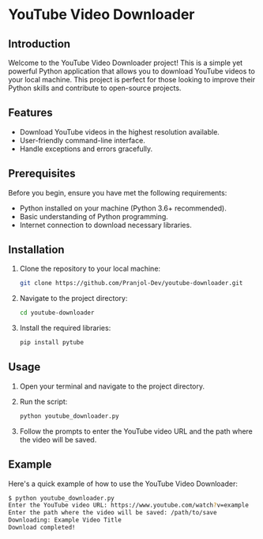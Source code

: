 # YouTube Video Downloader

## Introduction

Welcome to the YouTube Video Downloader project! This is a simple yet powerful Python application that allows you to download YouTube videos to your local machine. This project is perfect for those looking to improve their Python skills and contribute to open-source projects.

## Features

- Download YouTube videos in the highest resolution available.
- User-friendly command-line interface.
- Handle exceptions and errors gracefully.

## Prerequisites

Before you begin, ensure you have met the following requirements:
- Python installed on your machine (Python 3.6+ recommended).
- Basic understanding of Python programming.
- Internet connection to download necessary libraries.

## Installation

1. Clone the repository to your local machine:

    ```bash
    git clone https://github.com/Pranjol-Dev/youtube-downloader.git
    ```

2. Navigate to the project directory:

    ```bash
    cd youtube-downloader
    ```

3. Install the required libraries:

    ```bash
    pip install pytube
    ```

## Usage

1. Open your terminal and navigate to the project directory.

2. Run the script:

    ```bash
    python youtube_downloader.py
    ```

3. Follow the prompts to enter the YouTube video URL and the path where the video will be saved.

## Example

Here's a quick example of how to use the YouTube Video Downloader:

```bash
$ python youtube_downloader.py
Enter the YouTube video URL: https://www.youtube.com/watch?v=example
Enter the path where the video will be saved: /path/to/save
Downloading: Example Video Title
Download completed!

